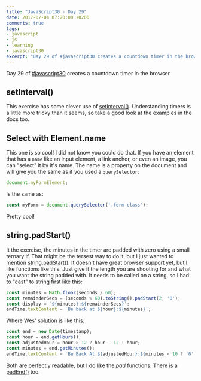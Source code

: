 ```yaml
---
title: "JavaScript30 - Day 29"
date: 2017-07-04 07:20:00 +0200
comments: true
tags:
- javascript
- js
- learning
- javascript30
excerpt: "Day 29 of #javascript30 creates a countdown timer in the browser."
---
```

Day 29 of [#javascript30](https://javascript30.com) creates a countdown timer in the browser.

## setInterval()
This exercise has some clever use of [setInterval()](https://developer.mozilla.org/en-US/docs/Web/API/WindowOrWorkerGlobalScope/setInterval). Understanding timers is a little more tricky than it seems, so take a good look at the examples in the docs too.

## Select with Element.name
This one is so cool! I did not know you could do that. If you have an element that has a `name` like an input element, a link anchor, or even an image, you can "select" it by it's name. The name is a property on the document and will give you the same as if you used a `querySelector`:
```js
document.myFormElement;
```
Is the same as:
```js
const myForm = document.querySelector('.form-class');
```
Pretty cool!

## string.padStart()
It the exercise, the minutes in the timer are padded with zero using a small ternary if. That might be the tersest way to do it, but I just wanted to mention [string.padStart()](https://developer.mozilla.org/en-US/docs/Web/JavaScript/Reference/Global_Objects/String/padStart). It doesn't have great browser support yet, but I like functions like this. Just give it the length you are shooting for and what you want the string padded with. It needs to be called on a string, so I had to "cast" to string first like this:
```js
const minutes = Math.floor(seconds / 60);
const remainderSecs = (seconds % 60).toString().padStart(2, '0');
const display = `${minutes}:${remainderSecs}`;
endTime.textContent = `Be back at ${hour}:${minutes}`;
```

Where Wes' solution is like this:
```js
const end = new Date(timestamp);
const hour = end.getHours();
const adjustedHour = hour > 12 ? hour - 12 : hour;
const minutes = end.getMinutes();
endTime.textContent = `Be Back At ${adjustedHour}:${minutes < 10 ? '0' : ''}${minutes}`;
```

 Both are perfectly readable, but I do like the _pad_ functions. There is a [padEnd()](https://developer.mozilla.org/en-US/docs/Web/JavaScript/Reference/Global_Objects/String/padEnd) too.
